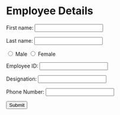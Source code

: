 <!DOCTYPE html>
<html lang="en">
<head>
<title>Employee Details</title>
</head>
<body>
<h1>Employee Details</h1>
<p>
    First name: <input type = "text" name = "fname" />
</p>
<p>
    Last name: <input type = "text" name = "lname" />
</p>
 <p>
         <input type = "radio" name = "Gender" value = "Male"> Male
         <input type = "radio" name = "Gender" value = "Female"> Female
</p>
 
<p>
Employee ID: <input type = "text" name = "ID" />
</p>
 
<p>
Designation: <input type = "text" name = "ID" />
</p>
 
<p>
Phone Number: <input type = "text" name = "phone" />
</p>
 
<p>
<input type = "submit" name = "submit" value = "Submit" />
</p>
</body>
</html>
